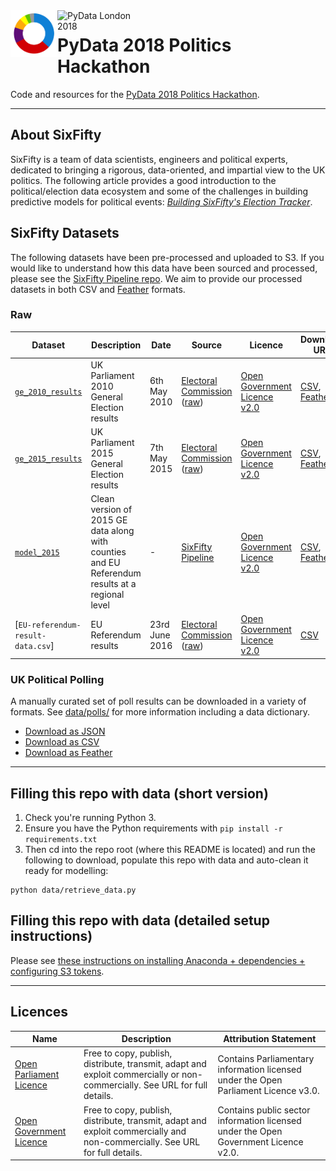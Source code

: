 <div>
    <img src="docs/logo.png" alt="SixFifty" width="75px" style="float: left;" />
    <img src="https://pydata.org/london2018/static/images/logo.288981a8dfa8.png" alt="PyData London 2018" width="150px"  style="float: left;">
</div>

# PyData 2018 Politics Hackathon
Code and resources for the [PyData 2018 Politics Hackathon](https://pydata.org/london2018/schedule/presentation/53/).

- - -

## About SixFifty

SixFifty is a team of data scientists, engineers and political experts, dedicated to bringing a rigorous, data-oriented, and impartial view to the UK politics. The following article provides a good introduction to the political/election data ecosystem and some of the challenges in building predictive models for political events: _[Building SixFifty's Election Tracker](https://sixfifty.org.uk/2017/05/21/building-sixfiftys-election-tracker/)_.

## SixFifty Datasets

The following datasets have been pre-processed and uploaded to S3. If you would like to understand how this data have been sourced and processed, please see the [SixFifty Pipeline repo](https://github.com/six50/pipeline). We aim to provide our processed datasets in both CSV and [Feather](https://blog.rstudio.org/2016/03/29/feather/) formats.

### Raw
| Dataset | Description | Date | Source | Licence | Download URL | Repo Path |
| -- | -- | -- | -- | -- | -- | -- |
| [`ge_2010_results`](https://github.com/six50/hackathon/tree/master/data/general_election/electoral_commission/results/README.md) | UK Parliament 2010 General Election results | 6th May 2010 | [Electoral Commission](http://www.electoralcommission.org.uk/our-work/our-research/electoral-data) ([raw](http://www.electoralcommission.org.uk/__data/assets/excel_doc/0003/105726/GE2010-results-flatfile-website.xls)) | [Open Government Licence v2.0](http://www.nationalarchives.gov.uk/doc/open-government-licence/version/2/) | [CSV](https://s3-eu-west-1.amazonaws.com/sixfifty/ge_2010_results.csv), [Feather](https://s3-eu-west-1.amazonaws.com/sixfifty/ge_2010_results.feather) | [data/general_election/electoral_commission/results/](https://github.com/six50/hackathon/tree/master/data/general_election/electoral_commission/results/README.md) |
| [`ge_2015_results`](https://github.com/six50/hackathon/tree/master/data/general_election/electoral_commission/results/README.md) | UK Parliament 2015 General Election results | 7th May 2015 | [Electoral Commission](http://www.electoralcommission.org.uk/our-work/our-research/electoral-data) ([raw](http://www.electoralcommission.org.uk/__data/assets/file/0004/191650/2015-UK-general-election-data-results-WEB.zip)) | [Open Government Licence v2.0](http://www.nationalarchives.gov.uk/doc/open-government-licence/version/2/) | [CSV](https://s3-eu-west-1.amazonaws.com/sixfifty/ge_2015_results.csv), [Feather](https://s3-eu-west-1.amazonaws.com/sixfifty/ge_2015_results.feather) | [data/general_election/electoral_commission/results/](https://github.com/six50/hackathon/tree/master/data/general_election/electoral_commission/results/README.md) |
| [`model_2015`](https://github.com/six50/hackathon/tree/master/data/model/) | Clean version of 2015 GE data along with counties and EU Referendum results at a regional level | - | [SixFifty Pipeline](https://github.com/six50/pipeline/blob/master/data/model/scripts/process.py) | [Open Government Licence v2.0](http://www.nationalarchives.gov.uk/doc/open-government-licence/version/2/) | [CSV](https://s3-eu-west-1.amazonaws.com/sixfifty/model_2015.csv), [Feather](https://s3-eu-west-1.amazonaws.com/sixfifty/model_2015.feather) | [data/model/model_2015.csv](https://github.com/six50/hackathon/tree/master/data/model/model_2015.csv) |
| [`EU-referendum-result-data.csv`]| EU Referendum results | 23rd June 2016 | [Electoral Commission](http://www.electoralcommission.org.uk/find-information-by-subject/elections-and-referendums/upcoming-elections-and-referendums/eu-referendum/electorate-and-count-information) ([raw](http://www.electoralcommission.org.uk/__data/assets/file/0014/212135/EU-referendum-result-data.csv)) | [Open Government Licence v2.0](http://www.nationalarchives.gov.uk/doc/open-government-licence/version/2/) | [CSV](https://s3-eu-west-1.amazonaws.com/sixfifty/EU-referendum-result-data.csv) | [data/eu_referendum/electoral_commission/results/](https://github.com/six50/hackathon/tree/master/data/eu_referendum/electoral_commission/results/README.md) |



### UK Political Polling
A manually curated set of poll results can be downloaded in a variety of formats. See [data/polls/](https://github.com/six50/hackathon/tree/master/data/polls/) for more information including a data dictionary.
- [Download as JSON](https://s3-eu-west-1.amazonaws.com/sixfifty/polls.json)
- [Download as CSV](https://s3-eu-west-1.amazonaws.com/sixfifty/polls.csv)
- [Download as Feather](https://s3-eu-west-1.amazonaws.com/sixfifty/polls.feather)


---

## Filling this repo with data (short version)
1. Check you're running Python 3.
2. Ensure you have the Python requirements with `pip install -r requirements.txt`
3. Then cd into the repo root (where this README is located) and run the following to download, populate this repo with data and auto-clean it ready for modelling:
```
python data/retrieve_data.py
```

## Filling this repo with data (detailed setup instructions)
Please see [these instructions on installing Anaconda + dependencies + configuring S3 tokens](docs/setup.md).

---

## Licences
| Name | Description | Attribution Statement |
| -- | -- | -- |
| [Open Parliament Licence](http://www.parliament.uk/site-information/copyright/open-parliament-licence/) | Free to copy, publish, distribute, transmit, adapt and exploit commercially or non-commercially. See URL for full details. | Contains Parliamentary information licensed under the Open Parliament Licence v3.0. |
| [Open Government Licence](http://www.nationalarchives.gov.uk/doc/open-government-licence/version/2/) | Free to copy, publish, distribute, transmit, adapt and exploit commercially and non-commercially. See URL for full details. | Contains public sector information licensed under the Open Government Licence v2.0. |
